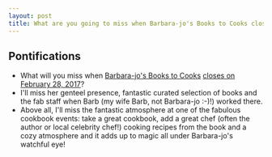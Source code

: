 ```yaml
---
layout: post
title: What are you going to miss when Barbara-jo's Books to Cooks closes in 25 days? I'll miss Barbara-jo's genteel presence and watchful eye
---
```



## Pontifications

* What will you miss when [Barbara-jo's Books to Cooks](http://www.bookstocooks.com/) [closes on February 28, 2017](http://us7.campaign-archive2.com/?u=448aa9fd599f08ed28b38ec8a&id=6440777843)?
* I'll  miss her genteel presence, fantastic curated selection of books and the fab staff when Barb (my wife Barb, not Barbara-jo :-)!) worked there.
* Above all, I'll miss the fantastic atmosphere at one of the fabulous cookbook events: take a great cookbook, add a great chef (often the author or local celebrity chef!) cooking recipes from the book and a cozy atmosphere and it adds up to magic all under Barbara-jo's watchful eye!

